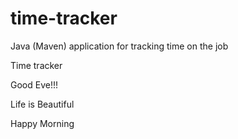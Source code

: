 # time-tracker
Java (Maven) application for tracking time on the job

Time tracker

Good Eve!!!

Life is Beautiful 

Happy Morning 

